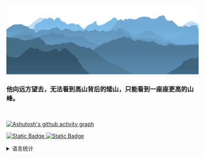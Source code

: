 <!-- ![Typing SVG](https://readme-typing-svg.demolab.com/?lines=Hello+there!;Hello+world!) -->


[![png](mt.png)](https://github.com/Aetherance?tab=repositories)

### **他向远方望去，无法看到高山背后的矮山，只能看到一座座更高的山峰。**

<br>
<!-- [![Anurag's GitHub stats](https://github-readme-stats.vercel.app/api?username=Aetherance&theme=tokyonight)](https://github.com/anuraghazra/github-readme-stats) ---->

[![Ashutosh's github activity graph](https://github-readme-activity-graph.vercel.app/graph?username=Aetherance&theme=react-dark)](https://github.com/ashutosh00710/github-readme-activity-graph)

[![Static Badge](https://img.shields.io/badge/build-INK-brightgreen?style=flat&logo=LeetCode&logoColor=%23EEEE00&logoSize=1024&label=LeetCode&labelColor=%23B0C4DE&color=%2387CEEB)
](https://leetcode.cn/u/aetherance)
[![Static Badge](https://img.shields.io/badge/build-INK-brightgreen?style=flat&logo=LeetCode&logoColor=%23EEEE00&logoSize=1024&label=CSDN&labelColor=%23B0C4DE&color=%2387CEEB)
](https://blog.csdn.net/weixin_74355874)


<details>

[![Top Langs](https://github-readme-stats.vercel.app/api/top-langs/?username=Aetherance&layout=compact)]

<summary>语言统计
